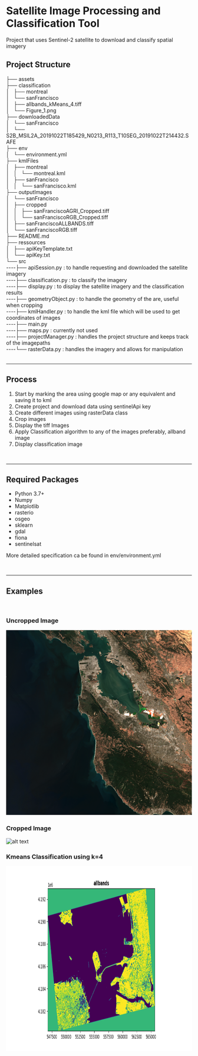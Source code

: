 # Satellite Image Processing and Classification Tool
Project that uses Sentinel-2 satellite to download and classify spatial imagery
<br/>

## Project Structure
├── assets  
├── classification  
│   ├── montreal    
│   └── sanFrancisco    
│       ├── allbands_kMeans_4.tiff  
│       └── Figure_1.png  
├── downloadedData  
│   └── sanFrancisco  
│       └── S2B_MSIL2A_20191022T185429_N0213_R113_T10SEG_20191022T214432.SAFE  
├── env  
│   └── environment.yml  
├── kmlFiles  
│   ├── montreal  
│   │   └── montreal.kml  
│   ├── sanFrancisco  
│   │   └── sanFrancisco.kml  
├── outputImages  
│   └── sanFrancisco  
│       ├── cropped  
│       │   ├── sanFranciscoAGRI_Cropped.tiff  
│       │   └── sanFranciscoRGB_Cropped.tiff  
│       ├── sanFranciscoALLBANDS.tiff  
│       └── sanFranciscoRGB.tiff  
├── README.md  
├── ressources  
│   ├── apiKeyTemplate.txt  
│   └── apiKey.txt  
└── src  
    ----├── apiSession.py : to handle requesting and downloaded the satellite imagery  
    ----├── classification.py : to classify the imagery  
    ----├── display.py : to display the satellite imagery and the classification results  
    ----├── geometryObject.py : to handle the geometry of the are, useful when cropping  
    ----├── kmlHandler.py : to handle the kml file which will be used to get coordinates of images  
    ----├── main.py  
    ----├── maps.py : currently not used  
    ----├── projectManager.py : handles the project structure and keeps track of the imagepaths  
    ----└── rasterData.py : handles the imagery and allows for manipulation  
<br/>

___
## Process

1. Start by marking the area using google map or any equivalent and saving it to kml
2. Create project and download data using sentinelApi key 
3. Create different images using rasterData class
4. Crop images
5. Display the tiff Images
6. Apply Classification algorithm to any of the images preferably, allband image
7. Display classification image

<br/>

___
## Required Packages  
* Python 3.7+
* Numpy
* Matplotlib
* rasterio 
* osgeo
* sklearn
* gdal
* fiona
* sentinelsat

More detailed specification ca be found in env/environment.yml

<br/>

____
## Examples

<br/>

### Uncropped Image
<img src="assets/sanfrancisco.png" alt="alt text" width="700" height="500">

### Cropped Image
<img src="assets/sanFranciscoRGB_Cropped.png" alt="alt text" width="700" height="500">

### Kmeans Classification using k=4
<img src="assets/Figure_1.png" alt="alt text" width="700" height="500">
